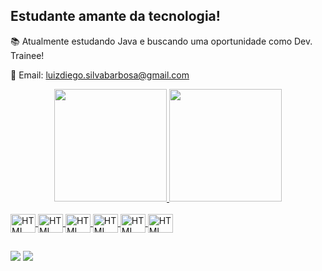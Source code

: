 ## Estudante amante da tecnologia!
<p>📚 Atualmente estudando Java e buscando uma oportunidade como Dev. Trainee!</p>
<p>📩 Email: <a href="mailto:luizdiego.silvabarbosa@gmail.com">luizdiego.silvabarbosa@gmail.com</a></p>

<a href="https://github.com/Diego-SLuiz">

<div align="center">
  <img height="180em" src="https://github-readme-stats.vercel.app/api?username=Diego-SLuiz&show_icons=true&theme=dark&include_all_commits=true&count_private=true"/>
  <img height="180em" src="https://github-readme-stats.vercel.app/api/top-langs/?username=Diego-SLuiz&layout=compact&langs_count=7&theme=dark"/>
</div>

<div style="display: inline_block"><br>
  <img align="center" alt="HTML" height="30" width="40" src="https://cdn.jsdelivr.net/gh/devicons/devicon/icons/html5/html5-original.svg">
  <img align="center" alt="HTML" height="30" width="40" src="https://cdn.jsdelivr.net/gh/devicons/devicon/icons/css3/css3-original.svg">
  <img align="center" alt="HTML" height="30" width="40" src="https://cdn.jsdelivr.net/gh/devicons/devicon/icons/javascript/javascript-original.svg">
  <img align="center" alt="HTML" height="30" width="40" src="https://cdn.jsdelivr.net/gh/devicons/devicon/icons/python/python-original.svg">
  <img align="center" alt="HTML" height="30" width="40" src="https://cdn.jsdelivr.net/gh/devicons/devicon/icons/java/java-original.svg">
  <img align="center" alt="HTML" height="30" width="40" src="https://cdn.jsdelivr.net/gh/devicons/devicon/icons/sqlite/sqlite-original.svg">
</div>

</a>

##

<div>
  <a target="_blank" href="mailto:luizdiego.silvabarbosa@gmail.com"><img src="https://img.shields.io/badge/Gmail-D14836?style=for-the-badge&logo=gmail&logoColor=white"></a>
  <a target="_blank" href="https://www.linkedin.com/in/diego-sluiz/"><img src="https://img.shields.io/badge/LinkedIn-0077B5?style=for-the-badge&logo=linkedin&logoColor=white"></a>

</div>

